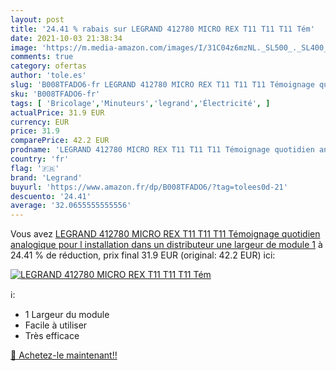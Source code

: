 ```yaml
---
layout: post
title: '24.41 % rabais sur LEGRAND 412780 MICRO REX T11 T11 T11 Tém'
date: 2021-10-03 21:38:34
image: 'https://m.media-amazon.com/images/I/31C04z6mzNL._SL500_._SL400_.jpg'
comments: true
category: ofertas
author: 'tole.es'
slug: 'B008TFADO6-fr LEGRAND 412780 MICRO REX T11 T11 T11 Témoignage quotidien...'
sku: 'B008TFADO6-fr'
tags: [ 'Bricolage','Minuteurs','legrand','Électricité', ]
actualPrice: 31.9 EUR
currency: EUR
price: 31.9
comparePrice: 42.2 EUR
prodname: 'LEGRAND 412780 MICRO REX T11 T11 T11 Témoignage quotidien analogique pour l installation dans un distributeur  une largeur de module 1'
country: 'fr'
flag: '🇫🇷'
brand: 'Legrand'
buyurl: 'https://www.amazon.fr/dp/B008TFADO6/?tag=tolees0d-21'
descuento: '24.41'
average: '32.0655555555556'
---
```


Vous avez [LEGRAND 412780 MICRO REX T11 T11 T11 Témoignage quotidien analogique pour l installation dans un distributeur  une largeur de module 1](https://www.amazon.fr/dp/B008TFADO6/?tag=tolees0d-21)  à  24.41 % de réduction, prix final  31.9 EUR (original: 42.2 EUR) ici:

[![LEGRAND 412780 MICRO REX T11 T11 T11 Tém](https://m.media-amazon.com/images/I/31C04z6mzNL._SL500_._SL400_.jpg)](https://www.amazon.fr/dp/B008TFADO6/?tag=tolees0d-21)

ℹ️:

- 1 Largeur du module
- Facile à utiliser
- Très efficace

[🛒 Achetez-le maintenant!!](https://www.amazon.fr/dp/B008TFADO6/?tag=tolees0d-21)
